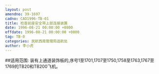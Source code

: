```yaml
---
layout: post
amendno: 39-1697
cadno: CAD1996-TB-01
title: 检查前座安全带上部连接装置
date: 1996-08-21 00:00:00 +0800
effdate: 1996-08-21 00:00:00 +0800
tag: TB-0
categories: 民航西南管理局适航处
author: 李小虎
---
```


##适用范围:
装有上通道装饰板的,序号1至1701,1707至1750,1758至1763,1767至1769的TB20和TB200飞机。

